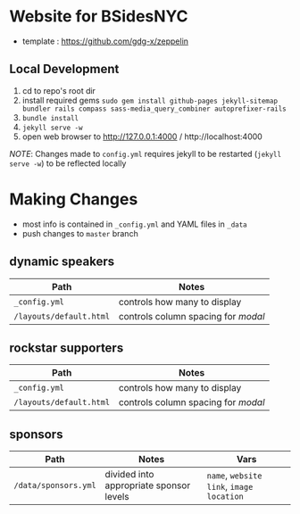 # Website for BSidesNYC

- template : https://github.com/gdg-x/zeppelin

## Local Development

1. cd to repo's root dir
1. install required gems
  `sudo gem install github-pages jekyll-sitemap bundler rails compass sass-media_query_combiner autoprefixer-rails`
1. `bundle install`
1. `jekyll serve -w`
1. open web browser to http://127.0.0.1:4000 / http://localhost:4000

_NOTE_: Changes made to `config.yml` requires jekyll to be restarted (`jekyll serve -w`) to be reflected locally

# Making Changes

- most info is contained in `_config.yml` and YAML files in `_data`
- push changes to `master` branch

## dynamic speakers

Path | Notes
--- | ---
`_config.yml` | controls how many to display
`/layouts/default.html` | controls column spacing for _modal_

## rockstar supporters

Path | Notes
--- | ---
`_config.yml` | controls how many to display
`/layouts/default.html` | controls column spacing for _modal_

## sponsors

Path | Notes | Vars
--- | --- |  ---
`/data/sponsors.yml` | divided into appropriate sponsor levels |  `name`, `website link`, `image location`

